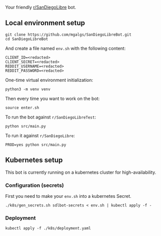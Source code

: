 Your friendly [r/SanDiegoLibre](https://reddit.com/r/SanDiegoLibre) bot.

## Local environment setup

```
git clone https://github.com/mgalgs/SanDiegoLibreBot.git
cd SanDiegoLibreBot
```

And create a file named `env.sh` with the following content:

```
CLIENT_ID=<redacted>
CLIENT_SECRET=<redacted>
REDDIT_USERNAME=<redacted>
REDDIT_PASSWORD=<redacted>
```

One-time virtual environment initialization:

```
python3 -m venv venv
```

Then every time you want to work on the bot:

```
source enter.sh
```

To run the bot against `r/SanDiegoLibreTest`:

```
python src/main.py
```

To run it against `r/SanDiegoLibre`:

```
PROD=yes python src/main.py
```

## Kubernetes setup

This bot is currently running on a kubernetes cluster for
high-availability.

### Configuration (secrets)

First you need to make your `env.sh` into a kubernetes Secret.

```
./k8s/gen_secrets.sh sdlbot-secrets < env.sh | kubectl apply -f -
```

### Deployment

```
kubectl apply -f ./k8s/deployment.yaml
```
